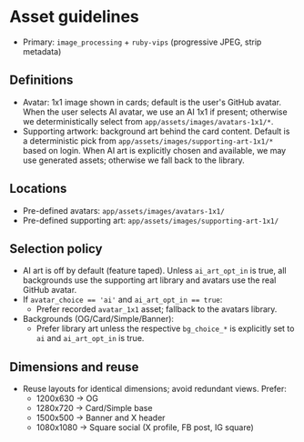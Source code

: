 # Asset guidelines

- Primary: `image_processing` + `ruby-vips` (progressive JPEG, strip metadata)

## Definitions

- Avatar: 1x1 image shown in cards; default is the user's GitHub avatar. When the user selects AI
  avatar, we use an AI 1x1 if present; otherwise we deterministically select from
  `app/assets/images/avatars-1x1/*`.
- Supporting artwork: background art behind the card content. Default is a deterministic pick from
  `app/assets/images/supporting-art-1x1/*` based on login. When AI art is explicitly chosen and
  available, we may use generated assets; otherwise we fall back to the library.

## Locations

- Pre-defined avatars: `app/assets/images/avatars-1x1/`
- Pre-defined supporting art: `app/assets/images/supporting-art-1x1/`

## Selection policy

- AI art is off by default (feature taped). Unless `ai_art_opt_in` is true, all backgrounds use the
  supporting art library and avatars use the real GitHub avatar.
- If `avatar_choice == 'ai'` and `ai_art_opt_in == true`:
  - Prefer recorded `avatar_1x1` asset; fallback to the avatars library.
- Backgrounds (OG/Card/Simple/Banner):
  - Prefer library art unless the respective `bg_choice_*` is explicitly set to `ai` and
    `ai_art_opt_in` is true.

## Dimensions and reuse

- Reuse layouts for identical dimensions; avoid redundant views. Prefer:
  - 1200x630 → OG
  - 1280x720 → Card/Simple base
  - 1500x500 → Banner and X header
  - 1080x1080 → Square social (X profile, FB post, IG square)
